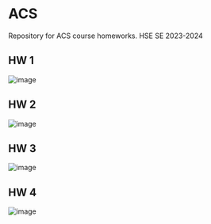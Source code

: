 # ACS
Repository for ACS course homeworks. HSE SE 2023-2024
## HW 1
![image](https://github.com/VictorFBI/ACS/assets/124510561/e4a757c2-46ed-469e-8e24-9328b37dd3e5)
## HW 2
![image](https://github.com/VictorFBI/ACS/assets/124510561/60e6347d-7231-42c9-8e82-ccd9843bfa2b)
## HW 3
![image](https://github.com/VictorFBI/ACS/assets/124510561/9fb24667-8a3d-4c92-ab85-19df38cf7af6)
## HW 4
![image](https://github.com/VictorFBI/ACS/assets/124510561/1f4c9a29-380f-4a2e-bd2d-0e5c3a386803)



